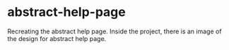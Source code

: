 # abstract-help-page
Recreating the abstract help page. Inside the project, there is an image of the design for abstract help page.

